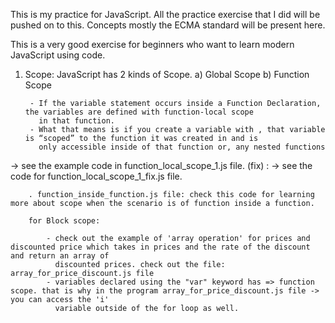 This is my practice for JavaScript. All the practice exercise that I did will be
pushed on to this. Concepts mostly the ECMA standard will be present here.

This is a very good exercise for beginners who want to learn modern JavaScript using code.

1. Scope: JavaScript has 2 kinds of Scope. a) Global Scope b) Function Scope


        - If the variable statement occurs inside a Function Declaration, the variables are defined with function-local scope   
          in that function.
        - What that means is if you create a variable with , that variable is “scoped” to the function it was created in and is
          only accessible inside of that function or, any nested functions

-> see the example code in function_local_scope_1.js file.
(fix) :
        -> see the code for function_local_scope_1_fix.js file.


        . function_inside_function.js file: check this code for learning more about scope when the scenario is of function inside a function.

        for Block scope:

            - check out the example of 'array operation' for prices and discounted price which takes in prices and the rate of the discount and return an array of  
              discounted prices. check out the file: array_for_price_discount.js file
            - variables declared using the "var" keyword has => function scope. that is why in the program array_for_price_discount.js file -> you can access the 'i'     
              variable outside of the for loop as well.
